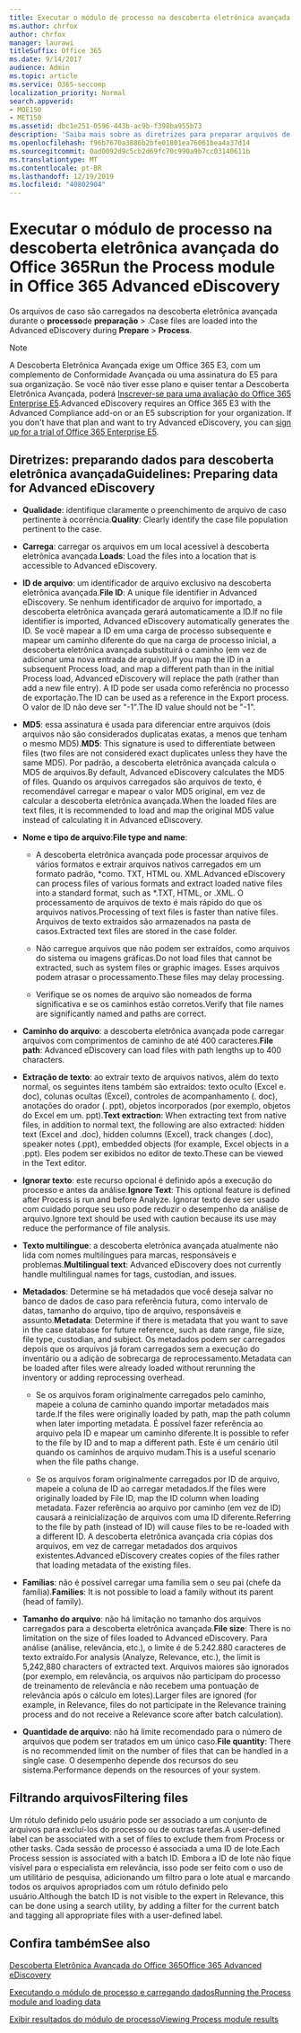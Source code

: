 ```yaml
---
title: Executar o módulo de processo na descoberta eletrônica avançada do Office 365
ms.author: chrfox
author: chrfox
manager: laurawi
titleSuffix: Office 365
ms.date: 9/14/2017
audience: Admin
ms.topic: article
ms.service: O365-seccomp
localization_priority: Normal
search.appverid:
- MOE150
- MET150
ms.assetid: dbc1e251-0596-443b-ac9b-f398ba955b73
description: 'Saiba mais sobre as diretrizes para preparar arquivos de caso dos dados do Office 365 para análise com a descoberta eletrônica avançada do Office 365.  '
ms.openlocfilehash: f96b7670a3886b2bfe01801ea76061bea4a37d14
ms.sourcegitcommit: 0ad0092d9c5cb2d69fc70c990a9b7cc03140611b
ms.translationtype: MT
ms.contentlocale: pt-BR
ms.lasthandoff: 12/19/2019
ms.locfileid: "40802904"
---
```

# <a name="run-the-process-module-in-office-365-advanced-ediscovery"></a><span data-ttu-id="74294-103">Executar o módulo de processo na descoberta eletrônica avançada do Office 365</span><span class="sxs-lookup"><span data-stu-id="74294-103">Run the Process module in Office 365 Advanced eDiscovery</span></span>

<span data-ttu-id="74294-104">Os arquivos de caso são carregados na descoberta eletrônica avançada durante o **processo**de **preparação** \> .</span><span class="sxs-lookup"><span data-stu-id="74294-104">Case files are loaded into the Advanced eDiscovery during **Prepare** \> **Process**.</span></span> 
  
> [!NOTE]
> <span data-ttu-id="74294-p101">A Descoberta Eletrônica Avançada exige um Office 365 E3, com um complemento de Conformidade Avançada ou uma assinatura do E5 para sua organização. Se você não tiver esse plano e quiser tentar a Descoberta Eletrônica Avançada, poderá [Inscrever-se para uma avaliação do Office 365 Enterprise E5](https://go.microsoft.com/fwlink/p/?LinkID=698279).</span><span class="sxs-lookup"><span data-stu-id="74294-p101">Advanced eDiscovery requires an Office 365 E3 with the Advanced Compliance add-on or an E5 subscription for your organization. If you don't have that plan and want to try Advanced eDiscovery, you can [sign up for a trial of Office 365 Enterprise E5](https://go.microsoft.com/fwlink/p/?LinkID=698279).</span></span> 
  
## <a name="guidelines-preparing-data-for-advanced-ediscovery"></a><span data-ttu-id="74294-107">Diretrizes: preparando dados para descoberta eletrônica avançada</span><span class="sxs-lookup"><span data-stu-id="74294-107">Guidelines: Preparing data for Advanced eDiscovery</span></span>

- <span data-ttu-id="74294-108">**Qualidade**: identifique claramente o preenchimento de arquivo de caso pertinente à ocorrência.</span><span class="sxs-lookup"><span data-stu-id="74294-108">**Quality**: Clearly identify the case file population pertinent to the case.</span></span>
    
- <span data-ttu-id="74294-109">**Carrega**: carregar os arquivos em um local acessível à descoberta eletrônica avançada.</span><span class="sxs-lookup"><span data-stu-id="74294-109">**Loads**: Load the files into a location that is accessible to Advanced eDiscovery.</span></span>
    
- <span data-ttu-id="74294-110">**ID de arquivo**: um identificador de arquivo exclusivo na descoberta eletrônica avançada.</span><span class="sxs-lookup"><span data-stu-id="74294-110">**File ID**: A unique file identifier in Advanced eDiscovery.</span></span> <span data-ttu-id="74294-111">Se nenhum identificador de arquivo for importado, a descoberta eletrônica avançada gerará automaticamente a ID.</span><span class="sxs-lookup"><span data-stu-id="74294-111">If no file identifier is imported, Advanced eDiscovery automatically generates the ID.</span></span> <span data-ttu-id="74294-112">Se você mapear a ID em uma carga de processo subsequente e mapear um caminho diferente do que na carga de processo inicial, a descoberta eletrônica avançada substituirá o caminho (em vez de adicionar uma nova entrada de arquivo).</span><span class="sxs-lookup"><span data-stu-id="74294-112">If you map the ID in a subsequent Process load, and map a different path than in the initial Process load, Advanced eDiscovery will replace the path (rather than add a new file entry).</span></span> <span data-ttu-id="74294-113">A ID pode ser usada como referência no processo de exportação.</span><span class="sxs-lookup"><span data-stu-id="74294-113">The ID can be used as a reference in the Export process.</span></span> <span data-ttu-id="74294-114">O valor de ID não deve ser "-1".</span><span class="sxs-lookup"><span data-stu-id="74294-114">The ID value should not be "-1".</span></span>
    
- <span data-ttu-id="74294-115">**MD5**: essa assinatura é usada para diferenciar entre arquivos (dois arquivos não são considerados duplicatas exatas, a menos que tenham o mesmo MD5).</span><span class="sxs-lookup"><span data-stu-id="74294-115">**MD5**: This signature is used to differentiate between files (two files are not considered exact duplicates unless they have the same MD5).</span></span> <span data-ttu-id="74294-116">Por padrão, a descoberta eletrônica avançada calcula o MD5 de arquivos.</span><span class="sxs-lookup"><span data-stu-id="74294-116">By default, Advanced eDiscovery calculates the MD5 of files.</span></span> <span data-ttu-id="74294-117">Quando os arquivos carregados são arquivos de texto, é recomendável carregar e mapear o valor MD5 original, em vez de calcular a descoberta eletrônica avançada.</span><span class="sxs-lookup"><span data-stu-id="74294-117">When the loaded files are text files, it is recommended to load and map the original MD5 value instead of calculating it in Advanced eDiscovery.</span></span>
    
- <span data-ttu-id="74294-118">**Nome e tipo de arquivo**:</span><span class="sxs-lookup"><span data-stu-id="74294-118">**File type and name**:</span></span>
    
  - <span data-ttu-id="74294-119">A descoberta eletrônica avançada pode processar arquivos de vários formatos e extrair arquivos nativos carregados em um formato padrão, \*como. TXT, HTML ou. XML.</span><span class="sxs-lookup"><span data-stu-id="74294-119">Advanced eDiscovery can process files of various formats and extract loaded native files into a standard format, such as \*.TXT, HTML, or .XML.</span></span> <span data-ttu-id="74294-120">O processamento de arquivos de texto é mais rápido do que os arquivos nativos.</span><span class="sxs-lookup"><span data-stu-id="74294-120">Processing of text files is faster than native files.</span></span> <span data-ttu-id="74294-121">Arquivos de texto extraídos são armazenados na pasta de casos.</span><span class="sxs-lookup"><span data-stu-id="74294-121">Extracted text files are stored in the case folder.</span></span>
    
  - <span data-ttu-id="74294-122">Não carregue arquivos que não podem ser extraídos, como arquivos do sistema ou imagens gráficas.</span><span class="sxs-lookup"><span data-stu-id="74294-122">Do not load files that cannot be extracted, such as system files or graphic images.</span></span> <span data-ttu-id="74294-123">Esses arquivos podem atrasar o processamento.</span><span class="sxs-lookup"><span data-stu-id="74294-123">These files may delay processing.</span></span>
    
  - <span data-ttu-id="74294-124">Verifique se os nomes de arquivo são nomeados de forma significativa e se os caminhos estão corretos.</span><span class="sxs-lookup"><span data-stu-id="74294-124">Verify that file names are significantly named and paths are correct.</span></span>
    
- <span data-ttu-id="74294-125">**Caminho do arquivo**: a descoberta eletrônica avançada pode carregar arquivos com comprimentos de caminho de até 400 caracteres.</span><span class="sxs-lookup"><span data-stu-id="74294-125">**File path**: Advanced eDiscovery can load files with path lengths up to 400 characters.</span></span>
    
- <span data-ttu-id="74294-126">**Extração de texto**: ao extrair texto de arquivos nativos, além do texto normal, os seguintes itens também são extraídos: texto oculto (Excel e. doc), colunas ocultas (Excel), controles de acompanhamento (. doc), anotações do orador (. ppt), objetos incorporados (por exemplo, objetos do Excel em um. ppt).</span><span class="sxs-lookup"><span data-stu-id="74294-126">**Text extraction**: When extracting text from native files, in addition to normal text, the following are also extracted: hidden text (Excel and .doc), hidden columns (Excel), track changes (.doc), speaker notes (.ppt), embedded objects (for example, Excel objects in a .ppt).</span></span> <span data-ttu-id="74294-127">Eles podem ser exibidos no editor de texto.</span><span class="sxs-lookup"><span data-stu-id="74294-127">These can be viewed in the Text editor.</span></span>
    
- <span data-ttu-id="74294-128">**Ignorar texto**: este recurso opcional é definido após a execução do processo e antes da análise.</span><span class="sxs-lookup"><span data-stu-id="74294-128">**Ignore Text**: This optional feature is defined after Process is run and before Analyze.</span></span> <span data-ttu-id="74294-129">Ignorar texto deve ser usado com cuidado porque seu uso pode reduzir o desempenho da análise de arquivo.</span><span class="sxs-lookup"><span data-stu-id="74294-129">Ignore text should be used with caution because its use may reduce the performance of file analysis.</span></span>
    
- <span data-ttu-id="74294-130">**Texto multilíngue**: a descoberta eletrônica avançada atualmente não lida com nomes multilíngues para marcas, responsáveis e problemas.</span><span class="sxs-lookup"><span data-stu-id="74294-130">**Multilingual text**: Advanced eDiscovery does not currently handle multilingual names for tags, custodian, and issues.</span></span>
    
- <span data-ttu-id="74294-131">**Metadados**: Determine se há metadados que você deseja salvar no banco de dados de caso para referência futura, como intervalo de datas, tamanho do arquivo, tipo de arquivo, responsáveis e assunto.</span><span class="sxs-lookup"><span data-stu-id="74294-131">**Metadata**: Determine if there is metadata that you want to save in the case database for future reference, such as date range, file size, file type, custodian, and subject.</span></span> <span data-ttu-id="74294-132">Os metadados podem ser carregados depois que os arquivos já foram carregados sem a execução do inventário ou a adição de sobrecarga de reprocessamento.</span><span class="sxs-lookup"><span data-stu-id="74294-132">Metadata can be loaded after files were already loaded without rerunning the inventory or adding reprocessing overhead.</span></span> 
    
  - <span data-ttu-id="74294-133">Se os arquivos foram originalmente carregados pelo caminho, mapeie a coluna de caminho quando importar metadados mais tarde.</span><span class="sxs-lookup"><span data-stu-id="74294-133">If the files were originally loaded by path, map the path column when later importing metadata.</span></span> <span data-ttu-id="74294-134">É possível fazer referência ao arquivo pela ID e mapear um caminho diferente.</span><span class="sxs-lookup"><span data-stu-id="74294-134">It is possible to refer to the file by ID and to map a different path.</span></span> <span data-ttu-id="74294-135">Este é um cenário útil quando os caminhos de arquivo mudam.</span><span class="sxs-lookup"><span data-stu-id="74294-135">This is a useful scenario when the file paths change.</span></span>
    
  - <span data-ttu-id="74294-136">Se os arquivos foram originalmente carregados por ID de arquivo, mapeie a coluna de ID ao carregar metadados.</span><span class="sxs-lookup"><span data-stu-id="74294-136">If the files were originally loaded by File ID, map the ID column when loading metadata.</span></span> <span data-ttu-id="74294-137">Fazer referência ao arquivo por caminho (em vez de ID) causará a reinicialização de arquivos com uma ID diferente.</span><span class="sxs-lookup"><span data-stu-id="74294-137">Referring to the file by path (instead of ID) will cause files to be re-loaded with a different ID.</span></span> <span data-ttu-id="74294-138">A descoberta eletrônica avançada cria cópias dos arquivos, em vez de carregar metadados dos arquivos existentes.</span><span class="sxs-lookup"><span data-stu-id="74294-138">Advanced eDiscovery creates copies of the files rather that loading metadata of the existing files.</span></span>
    
- <span data-ttu-id="74294-139">**Famílias**: não é possível carregar uma família sem o seu pai (chefe da família).</span><span class="sxs-lookup"><span data-stu-id="74294-139">**Families**: It is not possible to load a family without its parent (head of family).</span></span> 
    
- <span data-ttu-id="74294-140">**Tamanho do arquivo**: não há limitação no tamanho dos arquivos carregados para a descoberta eletrônica avançada.</span><span class="sxs-lookup"><span data-stu-id="74294-140">**File size**: There is no limitation on the size of files loaded to Advanced eDiscovery.</span></span> <span data-ttu-id="74294-141">Para análise (análise, relevância, etc.), o limite é de 5.242.880 caracteres de texto extraído.</span><span class="sxs-lookup"><span data-stu-id="74294-141">For analysis (Analyze, Relevance, etc.), the limit is 5,242,880 characters of extracted text.</span></span> <span data-ttu-id="74294-142">Arquivos maiores são ignorados (por exemplo, em relevância, os arquivos não participam do processo de treinamento de relevância e não recebem uma pontuação de relevância após o cálculo em lotes).</span><span class="sxs-lookup"><span data-stu-id="74294-142">Larger files are ignored (for example, in Relevance, files do not participate in the Relevance training process and do not receive a Relevance score after batch calculation).</span></span>
    
- <span data-ttu-id="74294-143">**Quantidade de arquivo**: não há limite recomendado para o número de arquivos que podem ser tratados em um único caso.</span><span class="sxs-lookup"><span data-stu-id="74294-143">**File quantity**: There is no recommended limit on the number of files that can be handled in a single case.</span></span> <span data-ttu-id="74294-144">O desempenho depende dos recursos do seu sistema.</span><span class="sxs-lookup"><span data-stu-id="74294-144">Performance depends on the resources of your system.</span></span> 
    
## <a name="filtering-files"></a><span data-ttu-id="74294-145">Filtrando arquivos</span><span class="sxs-lookup"><span data-stu-id="74294-145">Filtering files</span></span>

<span data-ttu-id="74294-146">Um rótulo definido pelo usuário pode ser associado a um conjunto de arquivos para excluí-los do processo ou de outras tarefas.</span><span class="sxs-lookup"><span data-stu-id="74294-146">A user-defined label can be associated with a set of files to exclude them from Process or other tasks.</span></span> <span data-ttu-id="74294-147">Cada sessão de processo é associada a uma ID de lote.</span><span class="sxs-lookup"><span data-stu-id="74294-147">Each Process session is associated with a batch ID.</span></span> <span data-ttu-id="74294-148">Embora a ID de lote não fique visível para o especialista em relevância, isso pode ser feito com o uso de um utilitário de pesquisa, adicionando um filtro para o lote atual e marcando todos os arquivos apropriados com um rótulo definido pelo usuário.</span><span class="sxs-lookup"><span data-stu-id="74294-148">Although the batch ID is not visible to the expert in Relevance, this can be done using a search utility, by adding a filter for the current batch and tagging all appropriate files with a user-defined label.</span></span> 
  
## <a name="see-also"></a><span data-ttu-id="74294-149">Confira também</span><span class="sxs-lookup"><span data-stu-id="74294-149">See also</span></span>

[<span data-ttu-id="74294-150">Descoberta Eletrônica Avançada do Office 365</span><span class="sxs-lookup"><span data-stu-id="74294-150">Office 365 Advanced eDiscovery</span></span>](office-365-advanced-ediscovery.md)
  
[<span data-ttu-id="74294-151">Executando o módulo de processo e carregando dados</span><span class="sxs-lookup"><span data-stu-id="74294-151">Running the Process module and loading data</span></span>](run-the-process-module-and-load-data-in-advanced-ediscovery.md)
  
[<span data-ttu-id="74294-152">Exibir resultados do módulo de processo</span><span class="sxs-lookup"><span data-stu-id="74294-152">Viewing Process module results</span></span>](view-process-module-results-in-advanced-ediscovery.md)

